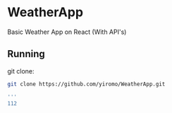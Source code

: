 # WeatherApp
Basic Weather App on React (With API's)

## Running

git clone:
```bash
git clone https://github.com/yiromo/WeatherApp.git

'''
112
